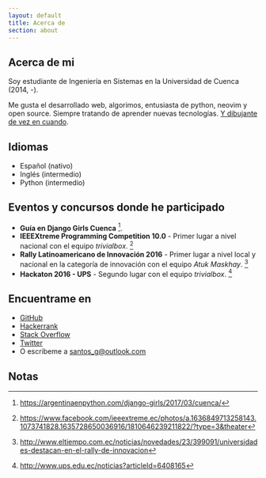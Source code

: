 ```yaml
---
layout: default
title: Acerca de
section: about
---
```

 
## Acerca de mi

Soy estudiante de Ingeniería en Sistemas en la Universidad de Cuenca (2014, -).

Me gusta el desarrollado web, algorimos, entusiasta de python, neovim y open source. Siempre
tratando de aprender nuevas tecnologías. [Y dibujante de vez en cuando](http://stsewd.deviantart.com/gallery/).

## Idiomas

- Español (nativo)
- Inglés (intermedio)
- Python (intermedio)

## Eventos y concursos donde he participado

- **Guía en Django Girls Cuenca** [^1].
- **IEEEXtreme Programming Competition 10.0** - Primer lugar a nivel nacional con el equipo _trivialbox_. [^2]
- **Rally Latinoamericano de Innovación 2016** - Primer lugar a nivel local y nacional en la categoría de innovación con el equipo _Atuk Maskhay_. [^3]
- **Hackaton 2016 - UPS** - Segundo lugar con el equipo _trivialbox_. [^4]

[^1]: <https://argentinaenpython.com/django-girls/2017/03/cuenca/>
[^2]: <https://www.facebook.com/ieeextreme.ec/photos/a.1636849713258143.1073741828.1635728650036916/1810646239211822/?type=3&theater>
[^3]: <http://www.eltiempo.com.ec/noticias/novedades/23/399091/universidades-destacan-en-el-rally-de-innovacion>
[^4]: <http://www.ups.edu.ec/noticias?articleId=6408165>

## Encuentrame en

- [GitHub](http://github.com/stsewd)
- [Hackerrank](https://www.hackerrank.com/stsewd)
- [Stack Overflow](http://stackoverflow.com/users/5689214/)
- [Twitter](http://twitter.com/stsewd)
- O escribeme a <santos_g@outlook.com>

## Notas
